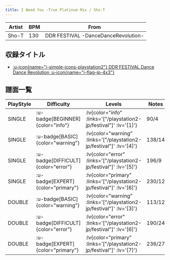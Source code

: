 ```yaml
---
title: I Need You -True Platinum Mix / Sho-T
---
```


|Artist|BPM|From|
|------|---|----|
|Sho-T|130|DDR FESTIVAL -DanceDanceRevolution-|

## 収録タイトル

- [ :u-icon{name="i-simple-icons-playstation2"} DDR FESTIVAL Dance Dance Revolution :u-icon{name="i-flag-jp-4x3"} ](/playstation2-jp/festival)

## 譜面一覧

|PlayStyle|Difficulty|Levels|Notes|Movie|
|---------|----------|------|-----|-----|
|SINGLE| :u-badge[BEGINNER]{color="info"} | :lv{color="info" :links='["/playstation2-jp/festival"]' :lv='[1]'} |90/4||
|SINGLE| :u-badge[BASIC]{color="warning"} | :lv{color="warning" :links='["/playstation2-jp/festival"]' :lv='[4]'} |138/14||
|SINGLE| :u-badge[DIFFICULT]{color="error"} | :lv{color="error" :links='["/playstation2-jp/festival"]' :lv='[5]'} |196/9||
|SINGLE| :u-badge[EXPERT]{color="primary"} | :lv{color="primary" :links='["/playstation2-jp/festival"]' :lv='[6]'} |230/12||
|DOUBLE| :u-badge[BASIC]{color="warning"} | :lv{color="warning" :links='["/playstation2-jp/festival"]' :lv='[3]'} |113/12||
|DOUBLE| :u-badge[DIFFICULT]{color="error"} | :lv{color="error" :links='["/playstation2-jp/festival"]' :lv='[6]'} |190/24||
|DOUBLE| :u-badge[EXPERT]{color="primary"} | :lv{color="primary" :links='["/playstation2-jp/festival"]' :lv='[7]'} |236/27||
